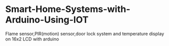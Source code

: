 # Smart-Home-Systems-with-Arduino-Using-IOT
Flame sensor,PIR(motion) sensor,door lock system and temperature display on 16x2 LCD with arduino
